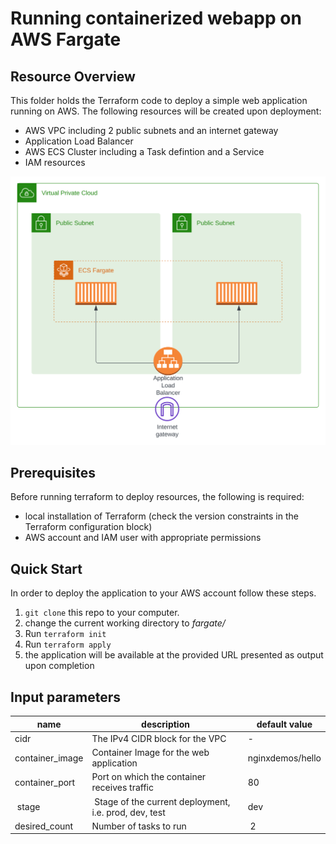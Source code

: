 # Running containerized webapp on AWS Fargate

## Resource Overview

This folder holds the Terraform code to deploy a simple web application running on AWS.
The following resources will be created upon deployment:
- AWS VPC including 2 public subnets and an internet gateway
- Application Load Balancer
- AWS ECS Cluster including a Task defintion and a Service
- IAM resources

<img src="./architecture.svg">

## Prerequisites

Before running terraform to deploy resources, the following is required:
- local installation of Terraform (check the version constraints in the Terraform configuration block)
- AWS account and IAM user with appropriate permissions

## Quick Start

In order to deploy the application to your AWS account follow these steps.
1. `git clone` this repo to your computer.
2. change the current working directory to *fargate/*
3. Run `terraform init`
4. Run `terraform apply`
5. the application will be available at the provided URL presented as output upon completion

## Input parameters

| name          | description           | default value |
|---------------|-----------------------|---------------|
| cidr | The IPv4 CIDR block for the VPC | -             |
| container_image | Container Image for the web application | nginxdemos/hello |
| container_port | Port on which the container receives traffic | 80 |
| stage | Stage of the current deployment, i.e. prod, dev, test | dev |
| desired_count | Number of tasks to run | 2 |
